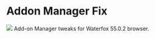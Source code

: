 # Addon Manager Fix

<img src="https://github.com/srazzano/Images/blob/master/amf.png"/>
Add-on Manager tweaks for Waterfox 55.0.2 browser.
